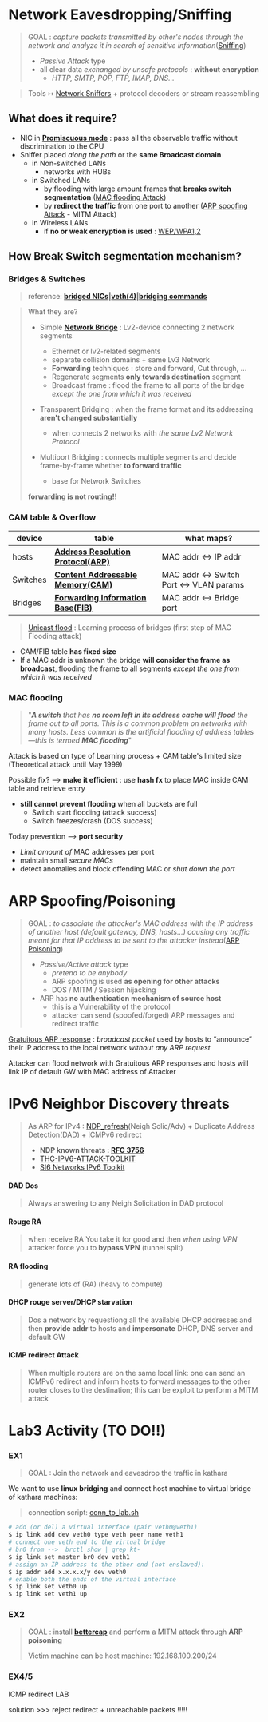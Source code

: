 # Network Eavesdropping/Sniffing 

> GOAL : *capture packets transmitted by other's nodes through the network and analyze it in search of sensitive information*([Sniffing](https://www.tutorialspoint.com/ethical_hacking/ethical_hacking_sniffing.htm)) 
> - *Passive Attack* type
> - all clear data *exchanged by unsafe protocols* : **without encryption**
>   - *HTTP, SMTP, POP, FTP, IMAP, DNS...*

> Tools $\rightarrowtail$ [Network Sniffers](https://www.tutorialspoint.com/ethical_hacking/ethical_hacking_sniffing_tools.htm) + protocol decoders or stream reassembling

## What does it require?

- NIC in **[Promiscuous mode](/Labs/%5B1%5DNetworking%20101%2Bscript.md#Network%20Traffic%20Monitoring)** : pass all the observable traffic without discrimination to the CPU
- Sniffer placed *along the path* or the **same Broadcast domain**
  - in Non-switched LANs
    - networks with HUBs
  - in Switched LANs
    - by flooding with large amount frames that **breaks switch segmentation** ([MAC flooding Attack](https://en.wikipedia.org/wiki/MAC_flooding))
    - by **redirect the traffic** from one port to another ([ARP spoofing Attack](https://en.wikipedia.org/wiki/ARP_spoofing) - MITM Attack)
  - in Wireless LANs 
    - if **no or weak encryption is used** : [WEP/WPA1,2](https://inis.iaea.org/collection/NCLCollectionStore/_Public/46/130/46130069.pdf)

## How Break Switch segmentation mechanism?

### Bridges & Switches 

> reference: **[bridged NICs](https://wiki.debian.org/BridgeNetworkConnections)|[veth(4)](https://man7.org/linux/man-pages/man4/veth.4.html)|[bridging commands](https://developers.redhat.com/articles/2022/04/06/introduction-linux-bridging-commands-and-features#)**

> What they are?
> - Simple **[Network Bridge](https://en.wikipedia.org/wiki/Network_bridge)** : Lv2-device connecting 2 network segments 
>   
>   - Ethernet or lv2-related segments
>   - separate collision domains + same Lv3 Network
>   - **Forwarding** techniques : store and forward, Cut through, ...   
>   - Regenerate segments **only towards destination** segment
>   - Broadcast frame : flood the frame to all ports of the bridge *except the one from which it was received*
> 
> - Transparent Bridging : when the frame format and its addressing **aren't changed substantially**
>   - when connects 2 networks with *the same Lv2 Network Protocol*
>
> - Multiport Bridging : connects multiple segments and decide frame-by-frame whether **to forward traffic**
>   - base for Network Switches 
> 
> **forwarding is not routing!!**

### CAM table & Overflow 

|device|table | what maps? |
|--| --|-- |
|hosts|**[Address Resolution Protocol(ARP)](https://en.wikipedia.org/wiki/Address_Resolution_Protocol)** |MAC addr <-> IP addr|
|Switches|**[Content Addressable Memory(CAM)](https://www.greycampus.com/opencampus/ethical-hacking/arp-and-cam-cable)** | MAC addr <-> Switch Port <-> VLAN params|
|Bridges|**[Forwarding Information Base(FIB)](https://en.wikipedia.org/wiki/Forwarding_information_base)**|MAC addr <-> Bridge port|

> [Unicast flood](https://en.wikipedia.org/wiki/Unicast_flood) : Learning process of bridges (first step of MAC Flooding attack)
- CAM/FIB table **has fixed size**
- If a MAC addr is unknown the bridge **will consider the frame as broadcast**, flooding the frame to all segments *except the one from which it was received*

### MAC flooding

> "***A switch** that has **no room left in its address cache will flood** the frame out to all ports. This is a common problem on networks with many hosts. Less common is the artificial flooding of address tables—this is termed **MAC flooding***"

Attack is based on type of Learning process + CAM table's limited size (Theoretical attack until May 1999)

Possible fix? --> **make it efficient** : use **hash fx** to place MAC inside CAM table and retrieve entry
- **still cannot prevent flooding** when all buckets are full
  - Switch start flooding (attack success)
  - Switch freezes/crash (DOS success)

Today prevention --> **port security**
  - *Limit amount of* MAC addresses per port
  - maintain small *secure MACs* 
  - detect anomalies and block offending MAC or *shut down the port*

# ARP Spoofing/Poisoning

> GOAL : *to associate the attacker's MAC address with the IP address of another host (default gateway, DNS, hosts...) causing any traffic meant for that IP address to be sent to the attacker instead*([ARP Poisoning](https://www.tutorialspoint.com/ethical_hacking/ethical_hacking_arp_poisoning.htm))
> - *Passive/Active attack* type
>   - *pretend to be anybody*
>   - ARP spoofing is used **as opening for other attacks** 
>   - DOS / MITM / Session hijacking  
> - ARP has **no authentication mechanism of source host**
>   - this is a Vulnerability of the protocol
>   - attacker can send (spoofed/forged) ARP messages and redirect traffic

[Gratuitous ARP response](https://www.practicalnetworking.net/series/arp/gratuitous-arp/) : *broadcast packet* used by hosts to “announce” their IP address to the local network *without any ARP request*

Attacker can flood network with Gratuitous ARP responses and hosts will link IP of default GW with MAC address of Attacker

# IPv6 Neighbor Discovery threats

 > As ARP for IPv4 : [NDP_refresh](https://www.computernetworkingnotes.com/networking-tutorials/ipv6-neighbor-discovery-protocol-explained.html)(Neigh Solic/Adv) + Duplicate Address Detection(DAD) + ICMPv6 redirect
 > - **NDP known threats : [RFC 3756](https://datatracker.ietf.org/doc/html/rfc3756)** 
 > - [THC-IPV6-ATTACK-TOOLKIT](https://github.com/vanhauser-thc/thc-ipv6)
 > - [SI6 Networks IPv6 Toolkit](https://github.com/fgont/ipv6toolkit)

#### DAD Dos
> Always answering to any Neigh Solicitation in DAD protocol
#### Rouge RA
> when receive RA You take it for good and then *when using VPN* attacker force you to **bypass VPN** (tunnel split) 
#### RA flooding 
> generate lots of (RA) (heavy to compute)
#### DHCP rouge server/DHCP starvation
> Dos a network by requestiong all the available DHCP addresses and then **provide addr** to hosts and **impersonate** DHCP, DNS server and default GW

#### ICMP redirect Attack
> When multiple routers are on the same local link: one can send an ICMPv6 redirect and inform hosts to forward messages to the other router closes to the destination; this can be exploit to perform a MITM attack

# Lab3 Activity (TO DO!!)

### EX1

> GOAL : Join the network and eavesdrop the traffic in kathara

We want to use **linux bridging** and connect host machine to virtual bridge of kathara machines:

> connection script: [conn_to_lab.sh](/labs/%5B1%5DNetworking%20101%2Bscript.md#Host%20Connection%20Script)
```bash
# add (or del) a virtual interface (pair veth0@veth1)
$ ip link add dev veth0 type veth peer name veth1
# connect one veth end to the virtual bridge
# br0 from -->  brctl show | grep kt-
$ ip link set master br0 dev veth1
# assign an IP address to the other end (not enslaved):
$ ip addr add x.x.x.x/y dev veth0
# enable both the ends of the virtual interface
$ ip link set veth0 up  
$ ip link set veth1 up  
```

### EX2

> GOAL : install **[bettercap](https://www.cyberpunk.rs/install-mitm-attack-framework-bettercap)** and perform a MITM attack through **ARP poisoning** 
> 
> Victim machine can be host machine: 192.168.100.200/24

### EX4/5
ICMP redirect LAB 


solution >>> reject redirect + unreachable packets !!!!!


